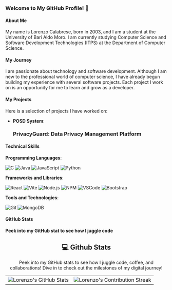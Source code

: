 ### Welcome to My GitHub Profile! 👋

#### About Me
My name is Lorenzo Calabrese, born in 2003, and I am a student at the University of Bari Aldo Moro. I am currently studying Computer Science and Software Development Technologies (ITPS) at the Department of Computer Science.

#### My Journey
I am passionate about technology and software development. Although I am new to the professional world of computer science, I have already begun building my experience with several software projects. Each project I work on is an opportunity for me to learn and grow as a developer.

#### My Projects
Here is a selection of projects I have worked on:
- **POSD System**:
   ### PrivacyGuard: Data Privacy Management Platform
  

#### Technical Skills
 **Programming Languages**:
  <div align="left">
    <!-- Replace with your framework skills -->
   <img src="https://img.icons8.com/color/48/000000/c-programming.png" alt="C"/>
   <img src="https://img.icons8.com/color/48/000000/java-coffee-cup-logo.png" alt="Java"/>
   <img src="https://img.icons8.com/color/48/000000/javascript.png" alt="JavaScript"/>
   <img src="https://img.icons8.com/color/48/000000/python.png" alt="Python"/>
</div>

 **Frameworks and Libraries**:
   <div align="left">
    <!-- Replace with your framework skills -->
   <img src="https://img.icons8.com/color/48/000000/react-native.png" alt="React"/>
   <img src="https://img.icons8.com/color/48/000000/vite.png" alt="Vite"/>
   <img src="https://img.icons8.com/color/48/000000/nodejs.png" alt="Node.js"/>
   <img src="https://img.icons8.com/color/48/000000/npm.png" alt="NPM"/>
   <img src="https://img.icons8.com/fluent/48/000000/visual-studio-code-2019.png" alt="VSCode"/>
   <img src="https://img.icons8.com/color/48/000000/bootstrap.png" alt="Bootstrap"/>

</div>

 **Tools and Technologies**:
   <div align="left">
   <img src="https://img.icons8.com/color/48/000000/git.png" alt="Git"/>
   <img src="https://img.icons8.com/color/48/000000/mongodb.png" alt="MongoDB"/>
   
#### GitHub Stats
   **Peek into my GitHub stat to see how I juggle code**
   

<div align="center">
<h2 align="center" class="section-heading"> 💻 Github Stats</h2>
<p>Peek into my GitHub stats to see how I juggle code, coffee, and collaborations! Dive in to check out the milestones of my digital journey!</p>
 <table align="center" width="100%" height="100%" >
    <tr>
       <td><img style="border: none;" src="https://github-profile-summary-cards.vercel.app/api/cards/profile-details?username=LorenzoCalabrese03&theme=github_dark" alt="Lorenzo's GitHub Stats"/></td>   
       <td><img style="border: none;" src="https://github-readme-streak-stats.herokuapp.com/?user=LorenzoCalabrese03&theme=merko" alt="Lorenzo's Contribution Streak"/></td>
    </tr>
 </table>

 <table align="center" width="100%" height="100%" >
    <tr>
        <td><img style="border: none;" src="https://github-profile-summary-cards.vercel.app/api/cards/stats?username=LorenzoCalabrese03&theme=transparent" alt="Lorenzo's GitHub Stats"/></td>
        <td><img style="border: none;" src="https://github-profile-summary-cards.vercel.app/api/cards/productive-time?username=LorenzoCalabrese03&theme=transparent&utcOffset=10" alt="Lorenzo's GitHub Stats"/>
        <td><img style="border: none;" src="https://github-profile-summary-cards.vercel.app/api/cards/repos-per-language?username=LorenzoCalabrese03&theme=transparent" alt="Lorenzo's GitHub Stats"/></td>
        <td><img style="border: none;" src="https://github-profile-summary-cards.vercel.app/api/cards/most-commit-language?username=LorenzoCalabrese03&theme=transparent" alt="Lorenzo's GitHub Stats"/></td>
    </tr>
 </table>
</div>

#### Goals
I am motivated to continue learning and improving my skills in the field of computer science. My goal is to contribute to innovative and impactful projects, and to collaborate with other developers to create high-quality software solutions.

#### Contact
<div align="left">
   
<code><a href="https://www.linkedin.com/in/lorenzo-calabrese-667a44276/"><img alt="Linkedln" width="40px" src="https://upload.wikimedia.org/wikipedia/commons/thumb/c/ca/LinkedIn_logo_initials.png/640px-LinkedIn_logo_initials.png" /></a></code>
<code><a href="mailto://lorenzocalabrese.aziendale@gmail.com"><img alt="Mail" width="40px" src="https://upload.wikimedia.org/wikipedia/commons/thumb/4/4e/Mail_%28iOS%29.svg/1200px-Mail_%28iOS%29.svg.png" /></a></code>
<code><a href="https://www.facebook.com/lorenzo.calabrese_"><img alt="Facebook" width="40px" src="https://upload.wikimedia.org/wikipedia/commons/thumb/5/51/Facebook_f_logo_%282019%29.svg/768px-Facebook_f_logo_%282019%29.svg.png" /></a></code>
<code><a href="https://www.instagram.com/lorenzo.calabrese_"><img alt="Instagram" width="40px" src="https://upload.wikimedia.org/wikipedia/commons/thumb/e/e7/Instagram_logo_2016.svg/800px-Instagram_logo_2016.svg.png" /></a></code>

</div>


Thank you for visiting my GitHub profile! Feel free to contact me for collaborations or questions about my projects.
